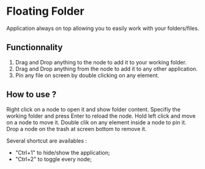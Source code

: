 # Floating Folder

Application always on top allowing you to easily work with your folders/files. 

## Functionnality

1. Drag and Drop anything to the node to add it to your working folder.
2. Drag and Drop anything from the node to add it to any other application.
3. Pin any file on screen by double clicking on any element.

## How to use ?

Right click on a node to open it and show folder content.
Specifiy the working folder and press Enter to reload the node.
Hold left click and move on a node to move it.
Double clik on any element inside a node to pin it.
Drop a node on the trash at screen bottom to remove it.

Several shortcut are availables :
  - "Ctrl+1" to hide/show the application;
  - "Ctrl+2" to toggle every node;
 
 
